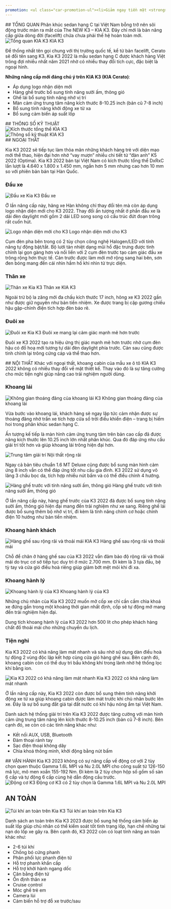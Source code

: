 ```yaml
---
promotion: <ul class="car-promotion-ul"><li>Giảm ngay tiền mặt <strong>81 Triệu</strong></li><li>Ưu đãi&nbsp;<strong>giảm giá trực tiếp</strong>&nbsp;khi khách hàng liên hệ qua&nbsp;<strong><span>HOTLINE</span></strong></li><li>Tặng kèm 3 món<strong>&nbsp;phụ kiện</strong>&nbsp;chính hãng (<strong>Thảm chân, dù che mưa</strong>)</li><li>Tặng&nbsp;<strong>1/2</strong> bình nhiên liệu khi giao xe</li><li>Bảo hành<strong>&nbsp;03 năm</strong>&nbsp;hoặc&nbsp;<strong>100000km</strong></li><li>Hỗ trợ mua xe với lãi suất thấp,thủ tục nhanh chóng, xét duyệt nhanh</li><li>Lái thử xe tận nhà miễn phí, giao xe tận nhà</li></ul>
---
```


<section id="tongquan">
## TỔNG QUAN
Phân khúc sedan hạng C tại Việt Nam bỗng trở nên sôi động trước màn ra mắt của The NEW K3 – KIA K3. Đây chỉ mới là bản nâng cấp giữa dòng đời (facelift) chứa chưa phải thế hệ hoàn toàn mới.

<div class="post-img-wrapper">
<Image src="https://res.cloudinary.com/dfhheac8o/image/upload/v1695080501/KIA/KIA%20Car/kia-k3_muxbqh.jpg" alt="Tổng quan KIA K3" fill={true} />
<span class="post-img-title">KIA K3</span>
</div>

Để thống nhất tên gọi chung với thị trường quốc tế, kể từ bản facelift, Cerato sẽ đổi tên sang K3. Kia K3 2022 là mẫu sedan hạng C được khách hàng Việt trông đợi nhiều nhất năm 2021 nhờ có nhiều thay đổi tích cực, đặc biệt là ngoại hình.

**Những nâng cấp mới đáng chú ý trên KIA K3 (KIA Cerato)**:

- Áp dụng logo nhận diện mới
- Hàng ghế trước bổ sung tính năng sưởi ấm, thông gió
- Ghế lái bổ sung tính năng nhớ vị trí
- Màn cảm ứng trung tâm nâng kích thước 8-10.25 inch (bản cũ 7-8 inch)
- Bổ sung tính năng khởi động xe từ xa
- Bổ sung cảm biến áp suất lốp

</section>

<section id="thongso">
## THÔNG SỐ KỸ THUẬT

<div class="post-img-wrapper" style={{aspectRatio:3.76}}>
<Image src="https://res.cloudinary.com/dfhheac8o/image/upload/v1695080501/KIA/KIA%20Car/kich-thuoc-kia-k3_tofnds.png" alt="Kích thước tổng thể KIA K3" fill={true} />
</div>

<div class="post-img-wrapper-no-margin" style={{aspectRatio:0.663}}>
<Image src="https://res.cloudinary.com/dfhheac8o/image/upload/v1695080501/KIA/KIA%20Car/thong-so-ky-thuat-kia-k3_pkpmla.jpg" alt="Thông số kỹ thuật KIA K3" fill={true} />
</div>

</section>

<section id="ngoaithat">
## NGOẠI THẤT

Kia K3 2022 sẽ tiếp tục làm thỏa mãn những khách hàng trẻ với diện mạo mới thể thao, hiện đại hơn nhờ “vay mượn” nhiều chi tiết từ “đàn anh” K5 2022 (Optima). Kia K3 2022 bán tại Việt Nam có kích thước tổng thể DxRxC lần lượt là 4.640 x 1.800 x 1.450 mm, ngắn hơn 5 mm nhưng cao hơn 10 mm so với phiên bản bán tại Hàn Quốc.

### Đầu xe

<div class="post-img-wrapper">
<Image src="https://res.cloudinary.com/dfhheac8o/image/upload/v1695080501/KIA/KIA%20Car/kia-k3-dau-xe_dhiy5u.jpg" alt="Đầu xe Kia K3" fill={true} />
<span class="post-img-title">Đầu xe</span>
</div>

Ở lần nâng cấp này, hãng xe Hàn không chỉ thay đổi tên mà còn áp dụng logo nhận diện mới cho K3 2022. Thay đổi ấn tượng nhất ở phần đầu xe là dải đèn daylight mới gồm 2 dải LED song song có cấu trúc đứt đoạn trông rất cuốn hút.

<div class="post-img-wrapper" style={{aspectRatio:1.98}}>
<Image src="https://res.cloudinary.com/dfhheac8o/image/upload/v1695080500/KIA/KIA%20Car/kia-k3-dau-xe-mat-ga-lang_v5hdhh.jpg" alt="Logo nhận diện mới cho K3" fill={true} />
<span class="post-img-title">Logo nhận diện mới cho K3</span>
</div>

Cụm đèn pha bên trong có 2 tùy chọn công nghệ Halogen/LED với tính năng tự động bật/tắt. Bộ lưới tản nhiệt dạng mũi hổ đặc trưng được tinh chỉnh lại gọn gàng hơn và nối liền với 2 cụm đèn trước tạo cảm giác đầu xe trông rộng hơn thực tế. Cản trước được làm mới mở rộng sang hai bên, sơn đen bóng mang đến cái nhìn hầm hố khi nhìn từ trực diện.

### Thân xe

<div class="post-img-wrapper">
<Image src="https://res.cloudinary.com/dfhheac8o/image/upload/v1695080499/KIA/KIA%20Car/kia-k3-than-xe_xelqbu.jpg" alt="Thân xe Kia K3" fill={true} />
<span class="post-img-title">Thân xe KIA K3</span>
</div>

Ngoài trừ bộ la zăng mới đa chấu kích thước 17 inch, hông xe K3 2022 gần như được giữ nguyên như bản tiền nhiệm. Xe được trang bị cặp gương chiếu hậu gập-chỉnh điện tích hợp đèn báo rẽ.

### Đuôi xe

<div class="post-img-wrapper" style={{aspectRatio:1.33333}}>
<Image src="https://res.cloudinary.com/dfhheac8o/image/upload/v1695080499/KIA/KIA%20Car/kia-k3-duoi-xe_bltk7i.jpg" alt="Đuôi xe Kia K3" fill={true} />
<span class="post-img-title">Đuôi xe mang lại cảm giác mạnh mẽ hơn trước</span>
</div>

Đuôi xe K3 2022 tạo ra hiệu ứng thị giác mạnh mẽ hơn trước nhờ cụm đèn hậu có đồ hoạ mới tương tự dải đèn daylight phía trước. Cản sau cũng được tinh chỉnh lại trông cứng cáp và thể thao hơn.

</section>

<section id="noithat"> 
## NỘI THẤT
Khác với ngoại thất, khoang cabin của mẫu xe ô tô KIA K3 2022 không có nhiều thay đổi về mặt thiết kế. Thay vào đó là sự tăng cường cho mức tiện nghi giúp nâng cao trải nghiệm người dùng.

### Khoang lái

<div class="post-img-wrapper" style={{aspectRatio:1.69}}>
<Image src="https://res.cloudinary.com/dfhheac8o/image/upload/v1695080499/KIA/KIA%20Car/kia-k3-tien-nghi_eiffqw.jpg" alt="Không gian thoáng đãng của khoang lái K3" fill={true} />
<span class="post-img-title">Không gian thoáng đãng của khoang lái</span>
</div>

Vừa bước vào khoang lái, khách hàng sẽ ngay lập tức cảm nhận được sự thoáng đãng nhờ trần xe tích hợp cửa sổ trời điều khiển điện – trang bị hiếm hoi trong phân khúc sedan hạng C.

Ấn tượng kế tiếp là màn hình cảm ứng trung tâm trên bản cao cấp đã được nâng kích thước lên 10.25 inch lớn nhất phân khúc. Qua đó đáp ứng nhu cầu giải trí tốt hơn và giúp khoang lái trông hiện đại hơn.

<div class="post-img-wrapper">
<Image src="https://res.cloudinary.com/dfhheac8o/image/upload/v1695080500/KIA/KIA%20Car/kia-k3-dieu-hoa_dcpnyi.jpg" alt="Trung tâm giải trí" fill={true} />
<span class="post-img-title">Nội thất rộng rãi</span>
</div>

Ngay cả bản tiêu chuẩn 1.6 MT Deluxe cũng được bổ sung màn hình cảm ứng 8 inch vẫn có thể đáp ứng tốt nhu cầu gia đình. K3 2022 sử dụng vô lăng 3 chấu bọc da, tích hợp nhiều nút bấm và có thể điều chỉnh 4 hướng.

<div class="post-img-wrapper">
<Image src="https://res.cloudinary.com/dfhheac8o/image/upload/v1695080500/KIA/KIA%20Car/kia-k3-ghe-truoc_buiygk.jpg" alt="Hàng ghế trước với tính năng sưởi ấm, thông gió" fill={true} />
<span class="post-img-title">Hàng ghế trước với tính năng sưởi ấm, thông gió</span>
</div>

Ở lần nâng cấp này, hàng ghế trước của K3 2022 đã được bổ sung tính năng sưởi ấm, thông gió hiện đại mang đến trải nghiệm như xe sang. Riêng ghế lái được bổ sung thêm bộ nhớ vị trí, đi kèm là tính năng chỉnh cơ hoặc chỉnh điện 10 hướng như bản tiền nhiệm.

### Khoang hành khách

<div class="post-img-wrapper">
<Image src="https://res.cloudinary.com/dfhheac8o/image/upload/v1695080500/KIA/KIA%20Car/kia-k3-khoang-hanh-khach_teei6t.jpg" alt="Hàng ghế sau rộng rãi và thoải mái KIA K3" fill={true} />
<span class="post-img-title">Hàng ghế sau rộng rãi và thoải mái</span>
</div>

Chỗ để chân ở hàng ghế sau của K3 2022 vẫn đảm bảo độ rộng rãi và thoải mái do trục cơ sở tiếp tục duy trì ở mức 2.700 mm. Đi kèm là 3 tựa đầu, bệ tỳ tay và cửa gió điều hoà riêng giúp giảm bớt mệt mỏi khi đi xa.

### Khoang hành lý

<div class="post-img-wrapper" style={{aspectRatio:2.35}}>
<Image src="https://res.cloudinary.com/dfhheac8o/image/upload/v1695080499/KIA/KIA%20Car/kia-k3-khoang-hanh-ly_i8umfx.jpg" alt="Khoang hành lý của K3" fill={true} />
<span class="post-img-title">Khoang hành lý của K3</span>
</div>

Những chủ nhân của Kia K3 2022 muốn mở cốp xe chỉ cần cầm chìa khoá xe đứng gần trong một khoảng thời gian nhất định, cốp sẽ tự động mở mang đến trải nghiệm hiện đại.

Dung tích khoang hành lý của K3 2022 hơn 500 lít cho phép khách hàng chất đồ thoải mái cho những chuyến du lịch.

### Tiện nghi

Kia K3 2022 có khả năng làm mát nhanh và sâu nhờ sử dụng dàn điều hoà tự động 2 vùng độc lập kết hợp cùng cửa gió hàng ghế sau. Bên cạnh đó, khoang cabin còn có thể duy trì bầu không khí trong lành nhờ hệ thống lọc khí bằng ion.

<div class="post-img-wrapper" style={{aspectRatio:1.69}}>
<Image src="https://res.cloudinary.com/dfhheac8o/image/upload/v1695080499/KIA/KIA%20Car/kia-k3-tien-nghi_eiffqw.jpg" alt="
Kia K3 2022 có khả năng làm mát nhanh" fill={true} />
<span class="post-img-title">Kia K3 2022 có khả năng làm mát nhanh</span>
</div>

Ở lần nâng cấp này, Kia K3 2022 còn được bổ sung thêm tính năng khởi động xe từ xa giúp khoang cabin được làm mát trước khi chủ nhân bước lên xe. Đây là sự bổ sung đắt giá tại đất nước có khí hậu nóng ẩm tại Việt Nam.

Danh sách hệ thống giải trí trên Kia K3 2022 được tăng cường với màn hình cảm ứng trung tâm nâng lên kích thước 8-10.25 inch (bản cũ 7-8 inch). Bên cạnh đó, xe còn có các tính năng khác như:

- Kết nối AUX, USB, Bluetooth
- Đàm thoại rảnh tay
- Sạc điện thoại không dây
- Chìa khoá thông minh, khởi động bằng nút bấm

</section>

<section id="vanhanh">
## VẬN HÀNH
Kia K3 2023 không có sự nâng cấp về động cơ với 2 tùy chọn quen thuộc Gamma 1.6L MPI và Nu 2.0L MPI cho công suất từ 126-150 mã lực, mô men xoắn 155-192 Nm. Đi kèm là 2 tùy chọn hộp số gồm số sàn 6 cấp và tự động 6 cấp cùng hệ dẫn động cầu trước.

<div class="post-img-wrapper" style={{aspectRatio:1.41}}>
<Image src="https://res.cloudinary.com/dfhheac8o/image/upload/v1695080499/KIA/KIA%20Car/kia-k3-van-hanh_arrdwk.jpg" alt="Động cơ K3" fill={true} />
<span class="post-img-title">Động cơ K3 có 2 tùy chọn là Gamma 1.6L MPI và Nu 2.0L MPI</span>
</div>

</section>

<section id="antoan">

## AN TOÀN

<div class="post-img-wrapper">
<Image src="https://res.cloudinary.com/dfhheac8o/image/upload/v1695080499/KIA/KIA%20Car/kia-k3-tui-khi-an-toan_yrm64s.jpg" alt="Túi khí an toàn trên Kia K3" fill={true} />
<span class="post-img-title">Túi khí an toàn trên Kia K3</span>
</div>

Danh sách an toàn trên Kia K3 2023 được bổ sung hệ thống cảm biến áp suất lốp giúp chủ nhân có thể kiểm soát tốt tình trạng lốp, hạn chế những tai nạn do lốp xe gây ra. Bên cạnh đó, K3 2022 còn có loạt tính năng an toàn khác như:

- 2-6 túi khí
- Chống bó cứng phanh
- Phân phối lực phanh điện tử
- Hỗ trợ phanh khẩn cấp
- Hỗ trợ khởi hành ngang dốc
- Cân bằng điện tử
- Ổn định thân xe
- Cruise control
- Móc ghế trẻ em
- Camera lùi
- Cảm biến hỗ trợ đỗ xe trước/sau

</section>
